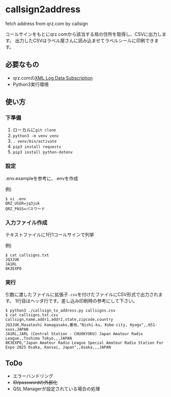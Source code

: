 # callsign2address
fetch address from qrz.com by callsign

コールサインをもとにqrz.comから該当する局の住所を取得し、CSVに出力します。
出力したCSVはラベル屋さんに読み込ませてラベルシールに印刷できます。

## 必要なもの

- qrz.comの[XML Log Data Subscription](https://shop.qrz.com/collections/subscriptions/products/xml-logbook-data-subscription-1-year)
- Python3実行環境

## 使い方

### 下準備

1. ローカルに`git clone`
1. `python3 -m venv venv`
1. `. venv/bin/activate`
1. `pip3 install requests`
1. `pip3 install python-dotenv`

### 設定

.env.exampleを参考に、.envを作成

例)
```
$ vi .env
QRZ_USER=jq3juk
QRZ_PASS=パスワード
```

### 入力ファイル作成

テキストファイルに1行1コールサインで列挙

例)
```
$ cat callsigns.txt
JQ3JUK
JA1RL
8K3EXPO
```

### 実行

引数に渡したファイルに拡張子`.csv`を付けたファイルにCSV形式で出力されます。
1行目はヘッダ行です。差し込み印刷時の参考にして下さい。

```
$ python3 ./callsign_to_address.py callsigns.csv
$ cat callsigns.txt.csv
callsign,name,addr1,addr2,state,zipcode,country
JQ3JUK,Masatoshi Kamagasako,番地,"Nishi-ku, Kobe-city, Hyogo",,651-xxxx,JAPAN
JA1RL,JARL (Central Station - CHUOKYOKU) Japan Amateur Radio League,,Toshima Tokyo,,,JAPAN
8K3EXPO,"Japan Amateur Radio League Special Amateur Radio Station For Expo 2025 Osaka, Kansai, Japan",,Osaka,,,JAPAN
```

## ToDo

- エラーハンドリング
- ~~ID/passwordの外部化~~
- QSL Managerが設定されている場合の処理
